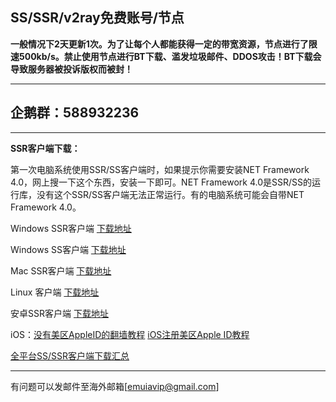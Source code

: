 ## SS/SSR/v2ray免费账号/节点

**一般情况下2天更新1次。为了让每个人都能获得一定的带宽资源，节点进行了限速500kb/s。禁止使用节点进行BT下载、滥发垃圾邮件、DDOS攻击！BT下载会导致服务器被投诉版权而被封！**

------

## 企鹅群：588932236 ##

------

**SSR客户端下载：**

第一次电脑系统使用SSR/SS客户端时，如果提示你需要安装NET Framework 4.0，网上搜一下这个东西，安装一下即可。NET Framework 4.0是SSR/SS的运行库，没有这个SSR/SS客户端无法正常运行。有的电脑系统可能会自带NET Framework 4.0。

Windows SSR客户端 [下载地址](https://github.com/shadowsocksr-backup/shadowsocksr-csharp/releases)

Windows SS客户端 [下载地址](https://github.com/shadowsocks/shadowsocks-windows/releases)

Mac SSR客户端 [下载地址](https://github.com/shadowsocksr-backup/ShadowsocksX-NG/releases)

Linux 客户端 [下载地址](http://www.mediafire.com/folder/xag0zy318a5tt/Linux)

安卓SSR客户端 [下载地址](https://github.com/shadowsocksr-backup/shadowsocksr-android/releases/download/3.4.0.8/shadowsocksr-release.apk)

iOS：[没有美区AppleID的翻墙教程](https://github.com/Alvin9999/new-pac/wiki/苹果手机翻墙软件) [iOS注册美区Apple ID教程](https://github.com/emuiavip/ssr/wiki/%E7%BE%8E%E5%8C%BAApple-ID%E6%B3%A8%E5%86%8C%E6%95%99%E7%A8%8B%EF%BC%81%E4%B8%A4%E5%88%86%E9%92%9F%E5%88%9B%E5%BB%BA%E7%BE%8E%E5%8C%BA%E8%B4%A6%E5%8F%B7%EF%BC%81)

[全平台SS/SSR客户端下载汇总](http://www.mediafire.com/folder/sfqz8bmodqdx5/shadowsocks相关客户端)

------

有问题可以发邮件至海外邮箱[emuiavip@gmail.com]
